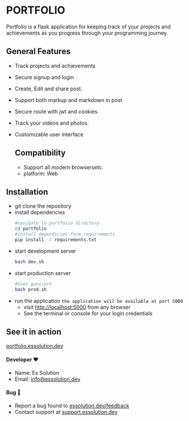 # PORTFOLIO
 Portfolio is a flask application for keeping track of your projects and achievements as you progress through your programming journey.

## General Features
* Track projects and achievements
* Secure signup and login
* Create, Edit and share post.
* Support both markup and markdown in post
* Secure route with jwt and cookies.
* Track your videos and photos.
* Customizable user interface

  ## Compatibility
   * Support all modern browsersetc.
   * platform: Web

## Installation
* git clone the repository
* install dependencies
  ```bash title="bash"
  #navigate to portfolio directory
  cd portfolio
  #install dependicies form requirements
  pip install -r requirements.txt
  ```
* start development server
  ```bash title="bash"
  bash dev.sh
  ```
* start production server
  ```bash title="bash"
  #Uses gunicorn
  bash prod.sh
  ```
* run the application
  `the application will be available at port 5000`
  * visit [http://localhost:5000](http://localhost:5000) from any browser
  * See the terminal or console for your login credentials

## See it in action
[portfolio.essolution.dev](https://portfolio.essolution.dev)

#### Developer ❤
* Name: Es Solution
* Email: [info@essolution.dev](mailto:info@essolution.dev)

#### Bug 🐛
* Report a bug found to [essolution.dev/feedback](https://essolution.dev/feedback) 
* Contact support at [support.essolution.dev](https://support.essolution.dev)
